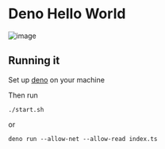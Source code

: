 # Deno Hello World
![image](https://user-images.githubusercontent.com/16295402/82130124-c725ed80-979e-11ea-9755-8898b058e953.png)

## Running it
Set up [deno](https://deno.land/#installation) on your machine

Then run 

`./start.sh`

or 

`deno run --allow-net --allow-read index.ts`
